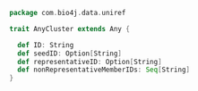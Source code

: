 
```scala
package com.bio4j.data.uniref

trait AnyCluster extends Any {

  def ID: String
  def seedID: Option[String]
  def representativeID: Option[String]
  def nonRepresentativeMemberIDs: Seq[String]
}

```




[test/scala/ParseUniRef50.scala]: ../../test/scala/ParseUniRef50.scala.md
[main/scala/uniref.scala]: uniref.scala.md
[main/scala/xml/parsers.scala]: xml/parsers.scala.md
[main/scala/xml/entry.scala]: xml/entry.scala.md